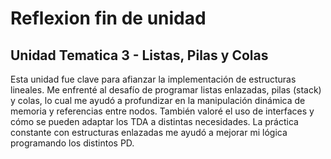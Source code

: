 # Reflexion fin de unidad

## Unidad Tematica 3 - Listas, Pilas y Colas

Esta unidad fue clave para afianzar la implementación de estructuras lineales. Me enfrenté al desafío de programar listas enlazadas, pilas (stack) y colas, lo cual me ayudó a profundizar en la manipulación dinámica de memoria y referencias entre nodos. También valoré el uso de interfaces y cómo se pueden adaptar los TDA a distintas necesidades. La práctica constante con estructuras enlazadas me ayudó a mejorar mi lógica programando los distintos PD. 